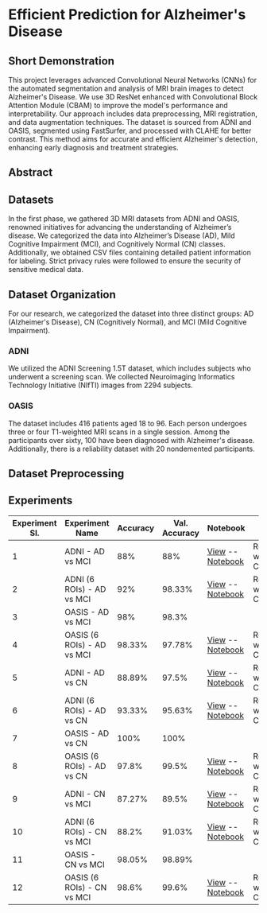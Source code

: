 # Efficient Prediction for Alzheimer's Disease

## Short Demonstration
This project leverages advanced Convolutional Neural Networks (CNNs) for the automated segmentation and analysis of MRI brain images to detect Alzheimer's Disease. We use 3D ResNet enhanced with Convolutional Block Attention Module (CBAM) to improve the model's performance and interpretability. Our approach includes data preprocessing, MRI registration, and data augmentation techniques. The dataset is sourced from ADNI and OASIS, segmented using FastSurfer, and processed with CLAHE for better contrast. This method aims for accurate and efficient Alzheimer's detection, enhancing early diagnosis and treatment strategies.

## Abstract



## Datasets
In the first phase, we gathered 3D MRI datasets from ADNI and OASIS, renowned initiatives for advancing the understanding of Alzheimer’s disease. We categorized the data into Alzheimer’s Disease (AD), Mild Cognitive Impairment (MCI), and Cognitively Normal (CN) classes. Additionally, we obtained CSV files containing detailed patient information for labeling. Strict privacy rules were followed to ensure the security of sensitive medical data.

## Dataset Organization
For our research, we categorized the dataset into three distinct groups: AD (Alzheimer's Disease), CN (Cognitively Normal), and MCI (Mild Cognitive Impairment).

### ADNI 
We utilized the ADNI Screening 1.5T dataset, which includes subjects who underwent a screening scan. We collected Neuroimaging Informatics Technology Initiative (NIfTI) images from 2294 subjects.

### OASIS
The dataset includes 416 patients aged 18 to 96. Each person undergoes three or four T1-weighted MRI scans in a single session. Among the participants over sixty, 100 have been diagnosed with Alzheimer's disease. Additionally, there is a reliability dataset with 20 nondemented participants.

## Dataset Preprocessing


## Experiments

| Experiment Sl. | Experiment Name | Accuracy | Val. Accuracy | Notebook | Model |
| -------------- | --------------- | -------- | --------------| -------- | ----- |
|       1        | ADNI - AD vs MCI| 88%      | 88%           | [View](https://nbviewer.org/github/deepu1067/Alz-Predict-ROIvsNonROI/blob/main/Notebooks/ADNI/Complete%20Region%20of%20Human%20Brain/Upgraded%20Filter%20AD%20vs%20CN/Upgrade_Filter_allReg_IJK_ADNI_ADvsCN.ipynb) -- [Notebook](./Notebooks/ADNI/Complete%20Region%20of%20Human%20Brain/Upgraded%20Filter%20AD%20vs%20CN/Upgrade_Filter_allReg_IJK_ADNI_ADvsCN.ipynb) | Resnet18 with CBAM |
|       2        | ADNI (6 ROIs) - AD vs MCI| 92% | 98.33%    | [View](https://nbviewer.org/github/deepu1067/Alz-Predict-ROIvsNonROI/blob/main/Notebooks/OASIS/6%20ROIs/Upgraded%20Filter%20AD%20vs%20CN/Upgrade_Filter_6ROI_OASIS_ADvsCN.ipynb) -- [Notebook](./Notebooks/ADNI/6%20ROIs/Upgrade%20Filter%206ROI%20AD%20vs%20MCI/Main%20Notebook/Upgrade_Filter_6ROI_ADNI_ADvsMCI.ipynb)  | Resnet18 with CBAM |
|       3        | OASIS - AD vs MCI| 98%  | 98.3%            |  |       |
|       4        | OASIS (6 ROIs) - AD vs MCI | 98.33% | 97.78% | [View](https://nbviewer.org/github/deepu1067/Alz-Predict-ROIvsNonROI/blob/main/Notebooks/OASIS/6%20ROIs/Upgraded%20Filter%20AD%20vs%20CN/Upgrade_Filter_6ROI_OASIS_ADvsCN.ipynb) -- [Notebook](./Notebooks/OASIS/6%20ROIs/Upgraded%20Filter%20AD%20vs%20CN/) | Resnet18 with CBAM |
|       5        | ADNI - AD vs CN | 88.89% | 97.5% | [View](https://nbviewer.org/github/deepu1067/Alz-Predict-ROIvsNonROI/blob/main/Notebooks/ADNI/Complete%20Region%20of%20Human%20Brain/Upgraded%20Filter%20AD%20vs%20CN/Upgrade_Filter_allReg_IJK_ADNI_ADvsCN.ipynb) -- [Notebook](./Notebooks/ADNI/Complete%20Region%20of%20Human%20Brain/Upgraded%20Filter%20AD%20vs%20CN/Upgrade_Filter_allReg_IJK_ADNI_ADvsCN.ipynb) | Resnet18 with CBAM |
|       6        | ADNI (6 ROIs) - AD vs CN | 93.33% | 95.63% | [View](https://nbviewer.org/github/deepu1067/Alz-Predict-ROIvsNonROI/blob/main/Notebooks/OASIS/6%20ROIs/Upgraded%20Filter%20AD%20vs%20CN/Upgrade_Filter_6ROI_OASIS_ADvsCN.ipynb) -- [Notebook](./Notebooks/ADNI/6%20ROIs/Upgrade%20Filter%206ROI%20AD%20vs%20MCI/Main%20Notebook/Upgrade_Filter_6ROI_ADNI_ADvsMCI.ipynb) | Resnet18 with CBAM |
|       7        | OASIS - AD vs CN | 100% | 100% |          |       | 
|       8        | OASIS (6 ROIs) - AD vs CN | 97.8% | 99.5%  | [View](https://nbviewer.org/github/deepu1067/Alz-Predict-ROIvsNonROI/blob/main/Notebooks/OASIS/6%20ROIs/Upgraded%20Filter%20AD%20vs%20CN/Upgrade_Filter_6ROI_OASIS_ADvsCN.ipynb) -- [Notebook](./Notebooks/OASIS/6%20ROIs/Upgraded%20Filter%20AD%20vs%20CN/) | Resnet18 with CBAM |
|       9        | ADNI - CN vs MCI | 87.27% | 89.5%          | [View](https://nbviewer.org/github/deepu1067/Alz-Predict-ROIvsNonROI/blob/main/Notebooks/ADNI/Complete%20Region%20of%20Human%20Brain/Upgraded%20Filter%20AD%20vs%20CN/Upgrade_Filter_allReg_IJK_ADNI_ADvsCN.ipynb) -- [Notebook](./Notebooks/ADNI/Complete%20Region%20of%20Human%20Brain/Upgraded%20Filter%20AD%20vs%20CN/Upgrade_Filter_allReg_IJK_ADNI_ADvsCN.ipynb) | Resnet18 with CBAM |
|       10       | ADNI (6 ROIs) - CN vs MCI | 88.2% | 91.03% | [View](https://nbviewer.org/github/deepu1067/Alz-Predict-ROIvsNonROI/blob/main/Notebooks/ADNI/6%20ROIs/Upgrade%20Filter%206ROI%20AD%20vs%20MCI/Main%20Notebook/Upgrade_Filter_6ROI_ADNI_ADvsMCI.ipynb) -- [Notebook](./Notebooks/ADNI/6%20ROIs/Upgrade%20Filter%206ROI%20AD%20vs%20MCI/Main%20Notebook/Upgrade_Filter_6ROI_ADNI_ADvsMCI.ipynb) | Resnet18 with CBAM | 
|       11       | OASIS - CN vs MCI | 98.05% | 98.89%        |          |       |
|       12       | OASIS (6 ROIs) - CN vs MCI | 98.6% | 99.6% | [View](https://nbviewer.org/github/deepu1067/Alz-Predict-ROIvsNonROI/blob/main/Notebooks/OASIS/6%20ROIs/Upgraded%20Filter%20AD%20vs%20CN/Upgrade_Filter_6ROI_OASIS_ADvsCN.ipynb) -- [Notebook](./Notebooks/OASIS/6%20ROIs/Upgraded%20Filter%20AD%20vs%20CN/) | Resnet18 with CBAM |